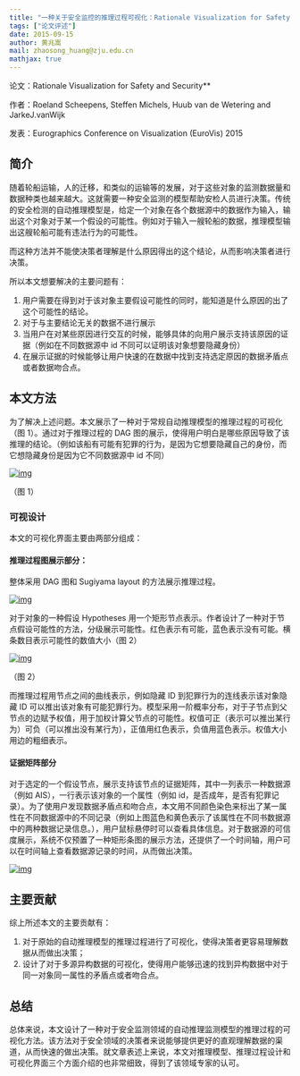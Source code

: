 ```yaml
---
title: "一种关于安全监控的推理过程可视化：Rationale Visualization for Safety and Security"
tags: ["论文评述"]
date: 2015-09-15
author: 黄兆嵩
mail: zhaosong_huang@zju.edu.cn
mathjax: true
---
```


论文：Rationale Visualization for Safety and Security\*\*

作者：Roeland Scheepens, Steffen Michels, Huub van de Wetering and JarkeJ.vanWijk

发表：Eurographics Conference on Visualization (EuroVis) 2015

## 简介

随着轮船运输，人的迁移，和类似的运输等的发展，对于这些对象的监测数据量和数据种类也越来越大。这就需要一种安全监测的模型帮助安检人员进行决策。传统的安全检测的自动推理模型是，给定一个对象在各个数据源中的数据作为输入，输出这个对象对于某一个假设的可能性。例如对于输入一艘轮船的数据，推理模型输出这艘轮船可能有违法行为的可能性。

而这种方法并不能使决策者理解是什么原因得出的这个结论，从而影响决策者进行决策。

所以本文想要解决的主要问题有：

1. 用户需要在得到对于该对象主要假设可能性的同时，能知道是什么原因的出了这个可能性的结论。
2. 对于与主要结论无关的数据不进行展示
3. 当用户在对某些原因进行交互的时候，能够具体的向用户展示支持该原因的证据（例如在不同数据源中 id 不同可以证明该对象想要隐藏身份）
4. 在展示证据的时候能够让用户快速的在数据中找到支持选定原因的数据矛盾点或者数据吻合点。

## 本文方法

为了解决上述问题。本文展示了一种对于常规自动推理模型的推理过程的可视化（图 1）。通过对于推理过程的 DAG 图的展示，使得用户明白是哪些原因导致了该推理的结论。（例如该船有可能有犯罪的行为，是因为它想要隐藏自己的身份，而它想隐藏身份是因为它不同数据源中 id 不同）

[![img](http://www.cad.zju.edu.cn/home/vagblog/wp-content/uploads/2015/09/QQ%E5%9B%BE%E7%89%8720150915093200.png)](http://www.cad.zju.edu.cn/home/vagblog/wp-content/uploads/2015/09/QQ图片20150915093200.png)

（图 1）

### 可视设计

本文的可视化界面主要由两部分组成：

#### 推理过程图展示部分：

整体采用 DAG 图和 Sugiyama layout 的方法展示推理过程。

[![img](http://www.cad.zju.edu.cn/home/vagblog/wp-content/uploads/2015/09/QQ%E5%9B%BE%E7%89%8720150915093358.png)](http://www.cad.zju.edu.cn/home/vagblog/wp-content/uploads/2015/09/QQ图片20150915093358.png)

对于对象的一种假设 Hypotheses 用一个矩形节点表示。作者设计了一种对于节点假设可能性的方法，分级展示可能性。红色表示有可能，蓝色表示没有可能。横条数目表示可能性的数值大小（图 2）

[![img](http://www.cad.zju.edu.cn/home/vagblog/wp-content/uploads/2015/09/QQ%E5%9B%BE%E7%89%8720150915093444.png)](http://www.cad.zju.edu.cn/home/vagblog/wp-content/uploads/2015/09/QQ图片20150915093444.png)

（图 2）

而推理过程用节点之间的曲线表示，例如隐藏 ID 到犯罪行为的连线表示该对象隐藏 ID 可以推出该对象有可能犯罪行为。模型采用一阶概率分布，对于子节点到父节点的边赋予权值，用于加权计算父节点的可能性。权值可正（表示可以推出某行为）可负（可以推出没有某行为），正值用红色表示，负值用蓝色表示。权值大小用边的粗细表示。

#### 证据矩阵部分

对于选定的一个假设节点，展示支持该节点的证据矩阵，其中一列表示一种数据源（例如 AIS），一行表示该对象的一个属性（例如 id，是否成年，是否有犯罪记录）。为了使用户发现数据矛盾点和吻合点，本文用不同颜色染色来标出了某一属性在不同数据源中的不同记录（例如上图蓝色和黄色表示了该属性在不同书数据源中的两种数据记录信息。），用户鼠标悬停时可以查看具体信息。对于数据源的可信度展示，系统不仅预置了一种矩形条图的展示方法，还提供了一个时间轴，用户可以在时间轴上查看数据源记录的时间，从而做出决策。

[![img](http://www.cad.zju.edu.cn/home/vagblog/wp-content/uploads/2015/09/QQ%E5%9B%BE%E7%89%8720150915093421.png)](http://www.cad.zju.edu.cn/home/vagblog/wp-content/uploads/2015/09/QQ图片20150915093421.png)

## 主要贡献

综上所述本文的主要贡献有：

1. 对于原始的自动推理模型的推理过程进行了可视化，使得决策者更容易理解数据从而做出决策；
2. 设计了对于多源异构数据的可视化，使得用户能够迅速的找到异构数据中对于同一对象同一属性的矛盾点或者吻合点。

## 总结

总体来说，本文设计了一种对于安全监测领域的自动推理监测模型的推理过程的可视化方法。该方法对于安全领域的决策者来说能够提供更好的直观理解数据的渠道，从而快速的做出决策。就文章表述上来说，本文对推理模型、推理过程设计和可视化界面三个方面介绍的也非常细致，得到了该领域专家的认可。
